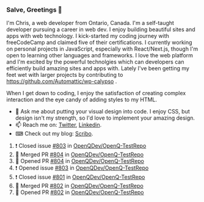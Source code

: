 ### Salve, Greetings 👋

I'm Chris, a web developer from Ontario, Canada. I'm a self-taught developer pursuing a career in web dev. I enjoy building beautiful sites and apps with web technology.
I kick-started my coding journey with freeCodeCamp and claimed five of their certifications.  I currently working on personal projects in JavaScript, especially with React/Next.js, though I'm open to learning other languages and frameworks. I love the web platform and I'm excited by the powerful technolgies which can developers can efficiently build amazing sites and apps with. Lately I've been getting my feet wet with larger projects by contributing to https://github.com/Automattic/wp-calypso .

When I get down to coding, I enjoy the satisfaction of creating complex interaction and the eye candy of adding styles to my HTML. 

- 💬 Ask me about putting your visual design into code. I enjoy CSS, but design isn't my strength, so I'd love to implement your amazing design.
- 📫 Reach me on: [Twitter](https://twitter.com/Christo28120856), [Linkedin](https://www.linkedin.com/in/christopher-stevers-07b9a5204/).
- ⌨ Check out my blog: [Scribo](https://christopherstevers.cf).
<!--
**Christopher-Stevers/Christopher-Stevers** is a ✨ _special_ ✨ repository because its `README.md` (this file) appears on your GitHub profile.

Here are some ideas to get you started:

- 🔭 I’m currently working on ...
- 🌱 I’m currently learning ...
- 👯 I’m looking to collaborate on ...
- 🤔 I’m looking for help with ...
- 😄 Pronouns: ...
- ⚡ Fun fact: ...
-->

<!--START_SECTION:activity-->
1. ❗️ Closed issue [#803](https://github.com/OpenQDev/OpenQ-TestRepo/issues/803) in [OpenQDev/OpenQ-TestRepo](https://github.com/OpenQDev/OpenQ-TestRepo)
2. 🎉 Merged PR [#804](https://github.com/OpenQDev/OpenQ-TestRepo/pull/804) in [OpenQDev/OpenQ-TestRepo](https://github.com/OpenQDev/OpenQ-TestRepo)
3. 💪 Opened PR [#804](https://github.com/OpenQDev/OpenQ-TestRepo/pull/804) in [OpenQDev/OpenQ-TestRepo](https://github.com/OpenQDev/OpenQ-TestRepo)
4. ❗️ Opened issue [#803](https://github.com/OpenQDev/OpenQ-TestRepo/issues/803) in [OpenQDev/OpenQ-TestRepo](https://github.com/OpenQDev/OpenQ-TestRepo)
5. ❗️ Closed issue [#801](https://github.com/OpenQDev/OpenQ-TestRepo/issues/801) in [OpenQDev/OpenQ-TestRepo](https://github.com/OpenQDev/OpenQ-TestRepo)
6. 🎉 Merged PR [#802](https://github.com/OpenQDev/OpenQ-TestRepo/pull/802) in [OpenQDev/OpenQ-TestRepo](https://github.com/OpenQDev/OpenQ-TestRepo)
7. 💪 Opened PR [#802](https://github.com/OpenQDev/OpenQ-TestRepo/pull/802) in [OpenQDev/OpenQ-TestRepo](https://github.com/OpenQDev/OpenQ-TestRepo)
<!--END_SECTION:activity-->

